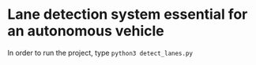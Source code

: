 # Lane detection system essential for an autonomous vehicle

In order to run the project, type `python3 detect_lanes.py`
